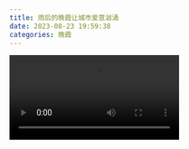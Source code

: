 ```yaml
---
title: 雨后的晚霞让城市爱意汹涌
date: 2023-08-23 19:59:38
categories: 晚霞
---
```


<video controls>
  <source src="/videos/hangzhou_wanxia.mp4" type="video/mp4">
</video>
